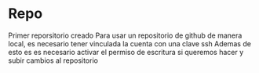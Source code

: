 # Repo
Primer reporsitorio creado
Para usar un repositorio de github de manera local, es necesario tener vinculada la cuenta con una clave ssh
Ademas de esto es es necesario activar el permiso de escritura si queremos hacer y subir cambios al repositorio
